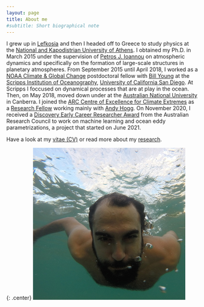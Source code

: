 ```yaml
---
layout: page
title: About me
#subtitle: Short biographical note
---
```



I grew up in [Lefkosia][lefkosia-site] and then I headed off to Greece to study physics at the [National and Kapodistrian University of Athens][uoa-site]. I obtained my Ph.D. in March 2015 under the supervision of [Petros J. Ioannou][pji-site] on atmospheric dynamics and specifically on the formation of large-scale structures in planetary atmospheres. From September 2015 until April 2018, I worked as a [NOAA Climate & Global Change][noaa-site] postdoctoral fellow with [Bill Young][bill-site] at the [Scripps Institution of Oceanography][scripps-site], [University of California San Diego][ucsd-site]. At Scripps I foccused on dynamical processes that are at play in the ocean. Then, on May 2018, moved down under at the [Australian National University][anu-site] in Canberra. I joined the [ARC Centre of Excellence for Climate Extremes][arc-site] as a [Research Fellow][arc-profile] working mainly with [Andy Hogg][andy-site]. On November 2020, I received a [Discovery Early Career Researcher Award][decra2021] from the Australian Research Council to work on machine learning and ocean eddy parametrizations, a project that started on June 2021.

Have a look at my [vitae (CV)](http://nbviewer.jupyter.org/github/navidcy/NavidVitae/blob/master/cv.pdf) or read more about my [research](../research/).


{: .center}
<img src="/img/navid_underwater.jpg" alt="me" class="circular-image" />


[lefkosia-site]: http://en.wikipedia.org/wiki/Nicosia
[bill-site]: http://pordlabs.ucsd.edu/wryoung/
[arc-site]: http://www.climateextremes.org.au
[scripps-site]: http://scripps.ucsd.edu
[anu-site]: http://rses.anu.edu.au
[ucsd-site]: http://ucsd.edu
[uoa-site]: http://en.uoa.gr
[pji-site]: http://users.uoa.gr/~pjioannou/
[noaa-site]: https://cpaess.ucar.edu/cgc
[andy-site]: http://rses.anu.edu.au/people/academics/prof-andy-hogg
[arc-profile]: http://climateextremes.org.au/member-profile/?memberID=251
[decra2021]: https://rms.arc.gov.au/RMS/Report/Download/Report/a3f6be6e-33f7-4fb5-98a6-7526aaa184cf/219

